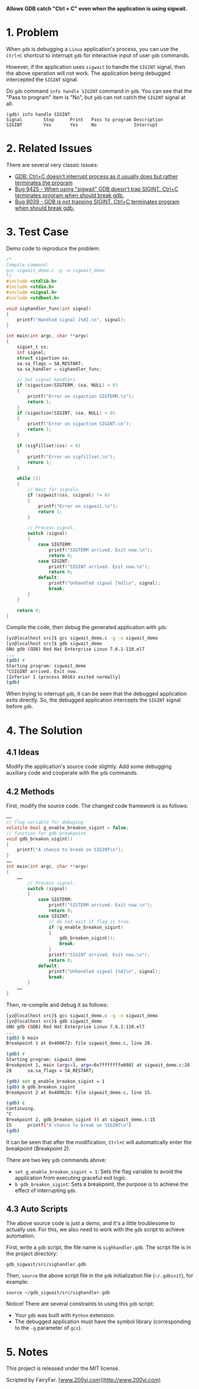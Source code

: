 **Allows GDB catch "Ctrl + C" even when the application is using sigwait.**

# 1. Problem

When `gdb` is debugging a `Linux` application's process, you can use the `Ctrl+C` shortcut to interrupt `gdb` for interactive input of user `gdb` commands.

However, if the application uses `sigwait` to handle the `SIGINT` signal, then the above operation will not work. The application being debugged intercepted the `SIGINT` signal.

Do `gdb` command `info handle SIGINT` command in `gdb`. You can see that the "Pass to program" item is "No", but `gdb` can not catch the `SIGINT` signal at all.

```
(gdb) info handle SIGINT
Signal        Stop      Print   Pass to program Description
SIGINT        Yes       Yes     No              Interrupt
```

# 2. Related Issues

There are several very classic issues:

* [GDB: Ctrl+C doesn't interrupt process as it usually does but rather terminates the program](https://stackoverflow.com/questions/5857300/gdb-ctrlc-doesnt-interrupt-process-as-it-usually-does-but-rather-terminates-t)
* [Bug 9425 - When using "sigwait" GDB doesn't trap SIGINT. Ctrl+C terminates program when should break gdb.](https://sourceware.org/bugzilla/show_bug.cgi?id=9425)
* [Bug 9039 - GDB is not trapping SIGINT. Ctrl+C terminates program when should break gdb.](https://bugzilla.kernel.org/show_bug.cgi?id=9039)

# 3. Test Case

Demo code to reproduce the problem:

```c
/*
Compile command:
gcc sigwait_demo.c -g -o sigwait_demo
*/
#include <stdlib.h>
#include <stdio.h>
#include <signal.h>
#include <stdbool.h>

void sighandler_func(int signal)
{
	printf("Handled signal [%d].\n", signal);
}

int main(int argc, char **argv)
{
	sigset_t ss;
	int signal;
	struct sigaction sa;
	sa.sa_flags = SA_RESTART;
	sa.sa_handler = sighandler_func;

	// Set signal handlers
	if (sigaction(SIGTERM, &sa, NULL) < 0)
	{
		printf("Error on sigaction SIGTERM.\n");
		return 1;
	}
	if (sigaction(SIGINT, &sa, NULL) < 0)
	{
		printf("Error on sigaction SIGINT.\n");
		return 1;
	}

	if (sigfillset(&ss) < 0)
	{
		printf("Error on sigfillset.\n");
		return 1;
	}

	while (1)
	{
		// Wait for signals.
		if (sigwait(&ss, &signal) != 0)
		{
			printf("Error on sigwait.\n");
			return 1;
		}

		// Process signal.
		switch (signal)
		{
			case SIGTERM:
				printf("SIGTERM arrived. Exit now.\n");
				return 0;
			case SIGINT:
				printf("SIGINT arrived. Exit now.\n");
				return 0;
			default:
				printf("Unhandled signal [%d]\n", signal);
				break;
		}
	}

	return 0;
}
```

Compile the code, then debug the generated application with `gdb`:

```bash
[yz@localhost src]$ gcc sigwait_demo.c -g -o sigwait_demo
[yz@localhost src]$ gdb sigwait_demo
GNU gdb (GDB) Red Hat Enterprise Linux 7.6.1-110.el7
...
(gdb) r
Starting program: sigwait_demo 
^CSIGINT arrived. Exit now.
[Inferior 1 (process 8016) exited normally]
(gdb) 
```

When trying to interrupt `gdb`, it can be seen that  the debugged application exits directly. So, the debugged application intercepts the `SIGINT` signal before `gdb`.

# 4. The Solution

## 4.1 Ideas

Modify the application's source code slightly. Add some debugging auxiliary code and cooperate with the `gdb` commands.

## 4.2 Methods

First, modify the source code. The changed code framework is as follows:

```c
……
// flag variable for debuging
volatile bool g_enable_breakon_sigint = false;
// function for gdb breakpoint
void gdb_breakon_sigint()
{
	printf("A chance to break on SIGINT\n");
}
……
int main(int argc, char **argv)
{
	……
		// Process signal.
		switch (signal)
		{
			case SIGTERM:
				printf("SIGTERM arrived. Exit now.\n");
				return 0;
			case SIGINT:
				// do not exit if flag is true.
				if (g_enable_breakon_sigint)
				{
					gdb_breakon_sigint();
					break;
				}
				printf("SIGINT arrived. Exit now.\n");
				return 0;
			default:
				printf("Unhandled signal [%d]\n", signal);
				break;
		}
	……
}
```

Then, re-compile and debug it as follows:

```bash
[yz@localhost src]$ gcc sigwait_demo.c -g -o sigwait_demo
[yz@localhost src]$ gdb sigwait_demo
GNU gdb (GDB) Red Hat Enterprise Linux 7.6.1-110.el7
...
(gdb) b main
Breakpoint 1 at 0x400672: file sigwait_demo.c, line 28.

(gdb) r
Starting program: sigwait_demo 
Breakpoint 1, main (argc=1, argv=0x7fffffffe098) at sigwait_demo.c:28
28		sa.sa_flags = SA_RESTART;

(gdb) set g_enable_breakon_sigint = 1
(gdb) b gdb_breakon_sigint
Breakpoint 2 at 0x40062b: file sigwait_demo.c, line 15.

(gdb) c
Continuing.
^C
Breakpoint 2, gdb_breakon_sigint () at sigwait_demo.c:15
15		printf("A chance to break on SIGINT\n")
(gdb)
```

It can be seen that after the modification,  `Ctrl+C` will automatically enter the breakpoint (Breakpoint 2).

There are two key `gdb` commands above:

* `set g_enable_breakon_sigint = 1`: Sets the flag variable to avoid the application from executing graceful exit logic.
* `b gdb_breakon_sigint`: Sets a breakpoint, the purpose is to achieve the effect of interrupting `gdb`.

## 4.3 Auto Scripts

The above source code is just a demo, and it's a little troublesome to actually use. For this, we also need to work with the `gdb` script to achieve automation.

First, write a `gdb` script, the file name is `sighhandler.gdb`. The script file is in the project directory:

```
gdb_sigwait/src/sighandler.gdb
```

Then, `source` the above script file in the `gdb` initialization file (`~/.gdbinit`), for example:

```
source ~/gdb_sigwait/src/sighandler.gdb
```

Notice! There are several constraints to using this `gdb` script:

- Your `gdb` was built with `Python` extension.
- The debugged application must have the symbol library (corresponding to the `-g` parameter of `gcc`).

# 5. Notes

This project is released under the MIT license.

Scripted by FairyFar. [www.200yi.com](http://www.200yi.com)


